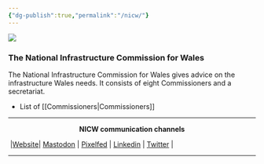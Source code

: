 ```yaml
---
{"dg-publish":true,"permalink":"/nicw/"}
---
```


<img src="https://nationalinfrastructurecommission.wales/wp-content/uploads/2023/01/LogoWithWords.png">


### The National Infrastructure Commission for Wales
The National Infrastructure Commission for Wales gives advice on the infrastructure Wales needs. It consists of eight Commissioners and a secretariat.

- List of [[Commissioners\|Commissioners]]


***
<p style="text-align: center;font-weight:bold";>NICW communication channels</p>

󠁧 |[Website](https://nationalinfrastructurecommission.wales)| [Mastodon](https://toot.wales/@NICW) | [Pixelfed](https://pix.toot.wales/NICW) | [Linkedin](https://www.linkedin.com/company/26268509/) | [Twitter](https://twitter.com/InfraCommCymru) |
***
